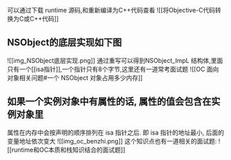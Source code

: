 可以通过下载 runtime 源码,和重新编译为C++代码查看
![[将Objective-C代码转换为C或C++代码]]

## NSObject的底层实现如下图
![[img_NSObject底层实现.png]]
通过重写可以得到NSObject_ImpL 结构体,里面只有一个[[isa指针]],一个指针只有8个字节,这里还有一道常考面试题
![[OC 面向对象相关问题#一个 NSObject 对象占用多少内存]]


## 如果一个实例对象中有属性的话, 属性的值会包含在实例对象里
属性在内存中会按声明的顺序排列在 isa 指针之后. 即 isa 指针的地址最小, 后面的变量地址依次变大
![[img_oc_benzhi.png]]
这个知识点也有一道相关的面试题: 
![[runtime和OC本质和栈知识结合的面试题]]
